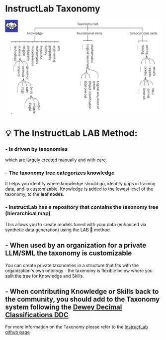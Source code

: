 # InstructLab Taxonomy

![InstructLab example taxonomy tree](graphics/iltaxonomytree.png)

# :bulb: The InstructLab LAB Method:
### - Is driven by taxonomies
which are largely created manually and with care.

### - The taxonomy tree categorizes knowledge
It helps you identify where knowledge should go, identify gaps in training data, and is customizable. Knowledge is added to the lowest level of the taxonomy, to the **leaf nodes**.

### - InstructLab has a repository that contains the taxonomy tree (hierarchical map) 
This allows you to create models tuned with your data (enhanced via synthetic data generation) using the LAB 🐶 method.

## - When used by an organization for a private LLM/SML the taxonomy is customizable
You can create private taxonomies in a structure that fits with the organization's own ontology - the taxonomy is flexible below where you split the tree for Knowledge and Skills. 

## - When contributing Knowledge or Skills back to the community, you should add to the Taxonomy system following the [Dewey Decimal Classifications DDC](https://www.oclc.org/content/dam/oclc/dewey/resources/summaries/deweysummaries.pdf)

For more information on the Taxonomy please refer to the [InstructLab github page](https://github.com/instructlab/taxonomy?tab=readme-ov-file#taxonomy-tree-layout)